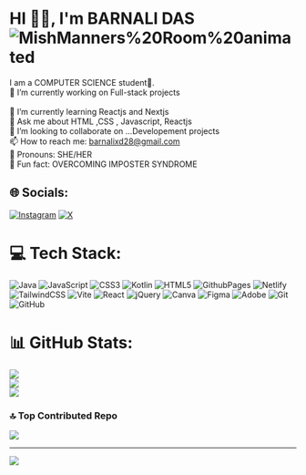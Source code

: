


# HI 🐣🪬, I'm BARNALI DAS ![MishManners%20Room%20animated](https://github.com/user-attachments/assets/5860449a-9808-4345-a35f-b59bb604b194)




I am a COMPUTER SCIENCE student🚀.<br>
👾 I’m currently working on Full-stack projects<br>   
🦄 I’m currently learning Reactjs and Nextjs<br>
💬 Ask me about HTML ,CSS , Javascript, Reactjs<br>
👯 I’m looking to collaborate on ...Developement projects<br>
📫 How to reach me: barnalixd28@gmail.com<br>
🐢 Pronouns: SHE/HER <br>
🔮 Fun fact: OVERCOMING IMPOSTER SYNDROME <br>

## 🌐 Socials:
[![Instagram](https://img.shields.io/badge/Instagram-%23E4405F.svg?logo=Instagram&logoColor=white)](https://instagram.com/barnalixd) [![X](https://img.shields.io/badge/X-black.svg?logo=X&logoColor=white)](https://x.com/dbarnalixd) 

# 💻 Tech Stack:
![Java](https://img.shields.io/badge/java-%23ED8B00.svg?style=plastic&logo=openjdk&logoColor=white) ![JavaScript](https://img.shields.io/badge/javascript-%23323330.svg?style=plastic&logo=javascript&logoColor=%23F7DF1E) ![CSS3](https://img.shields.io/badge/css3-%231572B6.svg?style=plastic&logo=css3&logoColor=white) ![Kotlin](https://img.shields.io/badge/kotlin-%237F52FF.svg?style=plastic&logo=kotlin&logoColor=white) ![HTML5](https://img.shields.io/badge/html5-%23E34F26.svg?style=plastic&logo=html5&logoColor=white) ![GithubPages](https://img.shields.io/badge/github%20pages-121013?style=plastic&logo=github&logoColor=white) ![Netlify](https://img.shields.io/badge/netlify-%23000000.svg?style=plastic&logo=netlify&logoColor=#00C7B7) ![TailwindCSS](https://img.shields.io/badge/tailwindcss-%2338B2AC.svg?style=plastic&logo=tailwind-css&logoColor=white) ![Vite](https://img.shields.io/badge/vite-%23646CFF.svg?style=plastic&logo=vite&logoColor=white) ![React](https://img.shields.io/badge/react-%2320232a.svg?style=plastic&logo=react&logoColor=%2361DAFB) ![jQuery](https://img.shields.io/badge/jquery-%230769AD.svg?style=plastic&logo=jquery&logoColor=white) ![Canva](https://img.shields.io/badge/Canva-%2300C4CC.svg?style=plastic&logo=Canva&logoColor=white) ![Figma](https://img.shields.io/badge/figma-%23F24E1E.svg?style=plastic&logo=figma&logoColor=white) ![Adobe](https://img.shields.io/badge/adobe-%23FF0000.svg?style=plastic&logo=adobe&logoColor=white) ![Git](https://img.shields.io/badge/git-%23F05033.svg?style=plastic&logo=git&logoColor=white) ![GitHub](https://img.shields.io/badge/github-%23121011.svg?style=plastic&logo=github&logoColor=white)
# 📊 GitHub Stats:
![](https://github-readme-stats.vercel.app/api?username=barnalixd&theme=dracula&hide_border=true&include_all_commits=true&count_private=true)<br/>
![](https://github-readme-streak-stats.herokuapp.com/?user=barnalixd&theme=dracula&hide_border=true)<br/>
![](https://github-readme-stats.vercel.app/api/top-langs/?username=barnalixd&theme=dracula&hide_border=true&include_all_commits=true&count_private=true&layout=compact)



### 🔝 Top Contributed Repo
![](https://github-contributor-stats.vercel.app/api?username=barnalixd&limit=5&theme=dracula&combine_all_yearly_contributions=true)

---
[![](https://visitcount.itsvg.in/api?id=barnalixd&icon=9&color=10)](https://visitcount.itsvg.in)



<!-- Proudly created with GPRM ( https://gprm.itsvg.in ) -->







  
